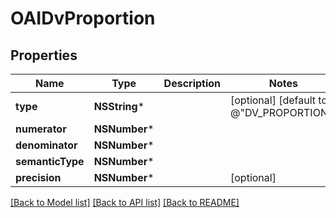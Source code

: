 # OAIDvProportion

## Properties
Name | Type | Description | Notes
------------ | ------------- | ------------- | -------------
**type** | **NSString*** |  | [optional] [default to @"DV_PROPORTION"]
**numerator** | **NSNumber*** |  | 
**denominator** | **NSNumber*** |  | 
**semanticType** | **NSNumber*** |  | 
**precision** | **NSNumber*** |  | [optional] 

[[Back to Model list]](../README.md#documentation-for-models) [[Back to API list]](../README.md#documentation-for-api-endpoints) [[Back to README]](../README.md)


